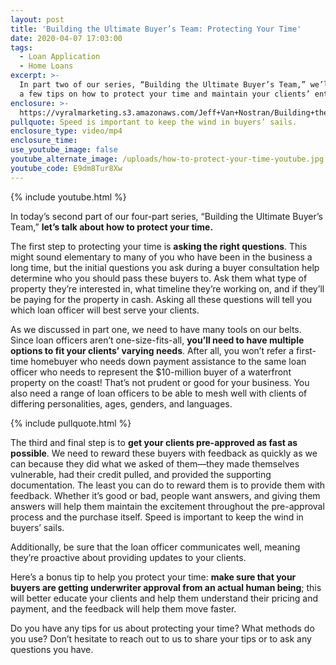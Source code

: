 ```yaml
---
layout: post
title: 'Building the Ultimate Buyer’s Team: Protecting Your Time'
date: 2020-04-07 17:03:00
tags:
  - Loan Application
  - Home Loans
excerpt: >-
  In part two of our series, “Building the Ultimate Buyer’s Team,” we’ll discuss
  a few tips on how to protect your time and maintain your clients’ enthusiasm.
enclosure: >-
  https://vyralmarketing.s3.amazonaws.com/Jeff+Van+Nostran/Building+the+Ultimate+Buyers+Team-+Protecting+Your+Time.mp4
pullquote: Speed is important to keep the wind in buyers’ sails.
enclosure_type: video/mp4
enclosure_time:
use_youtube_image: false
youtube_alternate_image: /uploads/how-to-protect-your-time-youtube.jpg
youtube_code: E9dm8Tur8Xw
---
```


{% include youtube.html %}

In today’s second part of our four-part series, “Building the Ultimate Buyer’s Team,” **let’s talk about how to protect your time.**

The first step to protecting your time is **asking the right questions**. This might sound elementary to many of you who have been in the business a long time, but the initial questions you ask during a buyer consultation help determine who you should pass these buyers to. Ask them what type of property they’re interested in, what timeline they’re working on, and if they’ll be paying for the property in cash. Asking all these questions will tell you which loan officer will best serve your clients.

As we discussed in part one, we need to have many tools on our belts. Since loan officers aren’t one-size-fits-all, **you’ll need to have multiple options to fit your clients’ varying needs**. After all, you won’t refer a first-time homebuyer who needs down payment assistance to the same loan officer who needs to represent the $10-million buyer of a waterfront property on the coast\! That’s not prudent or good for your business. You also need a range of loan officers to be able to mesh well with clients of differing personalities, ages, genders, and languages.

{% include pullquote.html %}

The third and final step is to **get your clients pre-approved as fast as possible**. We need to reward these buyers with feedback as quickly as we can because they did what we asked of them—they made themselves vulnerable, had their credit pulled, and provided the supporting documentation. The least you can do to reward them is to provide them with feedback. Whether it’s good or bad, people want answers, and giving them answers will help them maintain the excitement throughout the pre-approval process and the purchase itself. Speed is important to keep the wind in buyers’ sails.

Additionally, be sure that the loan officer communicates well, meaning they’re proactive about providing updates to your clients.

Here’s a bonus tip to help you protect your time: **make sure that your buyers are getting underwriter approval from an actual human being**; this will better educate your clients and help them understand their pricing and payment, and the feedback will help them move faster.&nbsp;

Do you have any tips for us about protecting your time? What methods do you use? Don’t hesitate to reach out to us to share your tips or to ask any questions you have.